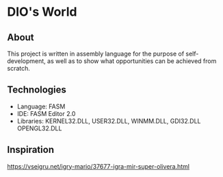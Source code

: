 <body>
  <h1>DIO's World</h1>
  <h2>About</h2>
  <p>This project is written in assembly language for the purpose of self-development, as well as to show what opportunities can be achieved from scratch.</p>
  <h2>Technologies</h2>
  <p>
    <ul>
      <li>Language: FASM</li>
      <li>IDE: FASM Editor 2.0</li>
      <li>Libraries: KERNEL32.DLL, USER32.DLL, WINMM.DLL, GDI32.DLL OPENGL32.DLL</li>
    </ul>
  </p>
  <h2>Inspiration</h2>
  <p><a href="https://vseigru.net/igry-mario/37677-igra-mir-super-olivera.html">https://vseigru.net/igry-mario/37677-igra-mir-super-olivera.html</a></p>
</body>
